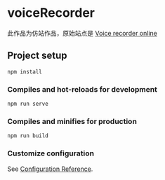 # voiceRecorder
此作品为仿站作品，原始站点是 [Voice recorder online](https://dictaphone.audio/#/)
## Project setup
```
npm install
```

### Compiles and hot-reloads for development
```
npm run serve
```

### Compiles and minifies for production
```
npm run build
```

### Customize configuration
See [Configuration Reference](https://cli.vuejs.org/config/).
